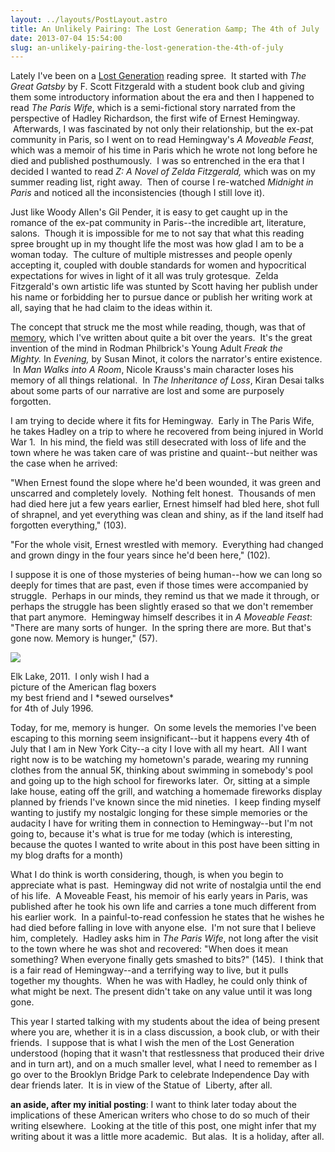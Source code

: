 ```yaml
---
layout: ../layouts/PostLayout.astro
title: An Unlikely Pairing: The Lost Generation &amp; The 4th of July
date: 2013-07-04 15:54:00
slug: an-unlikely-pairing-the-lost-generation-the-4th-of-july
---
```


Lately I've been on a [Lost Generation](http://en.wikipedia.org/wiki/Lost_Generation) reading spree.  It started with _The Great Gatsby_ by F. Scott Fitzgerald with a student book club and giving them some introductory information about the era and then I happened to read _The Paris Wife_, which is a semi-fictional story narrated from the perspective of Hadley Richardson, the first wife of Ernest Hemingway.  Afterwards, I was fascinated by not only their relationship, but the ex-pat community in Paris, so I went on to read Hemingway's _A Moveable Feast_, which was a memoir of his time in Paris which he wrote not long before he died and published posthumously.  I was so entrenched in the era that I decided I wanted to read _Z: A Novel of Zelda Fitzgerald,_ which was on my summer reading list, right away.  Then of course I re-watched _Midnight in Paris_ and noticed all the inconsistencies (though I still love it).  
  
Just like Woody Allen's Gil Pender, it is easy to get caught up in the romance of the ex-pat community in Paris--the incredible art, literature, salons.  Though it is impossible for me to not say that what this reading spree brought up in my thought life the most was how glad I am to be a woman today.  The culture of multiple mistresses and people openly accepting it, coupled with double standards for women and hypocritical expectations for wives in light of it all was truly grotesque.  Zelda Fitzgerald's own artistic life was stunted by Scott having her publish under his name or forbidding her to pursue dance or publish her writing work at all, saying that he had claim to the ideas within it.  
  
The concept that struck me the most while reading, though, was that of [memory](http://akindoflibrary.blogspot.com/search/label/memory), which I've written about quite a bit over the years.  It's the great invention of the mind in Rodman Philbrick's Young Adult _Freak the Mighty._ In _Evening,_ by Susan Minot, it colors the narrator's entire existence.  In _Man Walks into A Room_, Nicole Krauss's main character loses his memory of all things relational.  In _The Inheritance of Loss_, Kiran Desai talks about some parts of our narrative are lost and some are purposely forgotten.  
  
I am trying to decide where it fits for Hemingway.  Early in The Paris Wife, he takes Hadley on a trip to where he recovered from being injured in World War 1.  In his mind, the field was still desecrated with loss of life and the town where he was taken care of was pristine and quaint--but neither was the case when he arrived:  
  
  

"When Ernest found the slope where he'd been wounded, it was green and unscarred and completely lovely.  Nothing felt honest.  Thousands of men had died here jut a few years earlier, Ernest himself had bled here, shot full of shrapnel, and yet everything was clean and shiny, as if the land itself had forgotten everything," (103).

  

"For the whole visit, Ernest wrestled with memory.  Everything had changed and grown dingy in the four years since he'd been here," (102).  

  

I suppose it is one of those mysteries of being human--how we can long so deeply for times that are past, even if those times were accompanied by struggle.  Perhaps in our minds, they remind us that we made it through, or perhaps the struggle has been slightly erased so that we don't remember that part anymore.  Hemingway himself describes it in _A Moveable Feast_: "There are many sorts of hunger.  In the spring there are more. But that's gone now. Memory is hunger," (57).  

  

[![](http://4.bp.blogspot.com/-48eC9sVNjjM/UdWWjkNSI7I/AAAAAAAAAys/fa0g7xSNRAU/s200/270231_10150229833985981_6748890_n.jpg)](http://4.bp.blogspot.com/-48eC9sVNjjM/UdWWjkNSI7I/AAAAAAAAAys/fa0g7xSNRAU/s720/270231_10150229833985981_6748890_n.jpg)

Elk Lake, 2011.  I only wish I had a  
picture of the American flag boxers  
my best friend and I \*sewed ourselves\*  
for 4th of July 1996. 

Today, for me, memory is hunger.  On some levels the memories I've been escaping to this morning seem insignificant--but it happens every 4th of July that I am in New York City--a city I love with all my heart.  All I want right now is to be watching my hometown's parade, wearing my running clothes from the annual 5K, thinking about swimming in somebody's pool and going up to the high school for fireworks later.  Or, sitting at a simple lake house, eating off the grill, and watching a homemade fireworks display planned by friends I've known since the mid nineties.  I keep finding myself wanting to justify my nostalgic longing for these simple memories or the audacity I have for writing them in connection to Hemingway--but I'm not going to, because it's what is true for me today (which is interesting, because the quotes I wanted to write about in this post have been sitting in my blog drafts for a month)

  

  
What I do think is worth considering, though, is when you begin to appreciate what is past.  Hemingway did not write of nostalgia until the end of his life.  A Moveable Feast, his memoir of his early years in Paris, was published after he took his own life and carries a tone much different from his earlier work.  In a painful-to-read confession he states that he wishes he had died before falling in love with anyone else.  I'm not sure that I believe him, completely.  Hadley asks him in _The Paris Wife_, not long after the visit to the town where he was shot and recovered: "When does it mean something? When everyone finally gets smashed to bits?" (145).  I think that is a fair read of Hemingway--and a terrifying way to live, but it pulls together my thoughts.  When he was with Hadley, he could only think of what might be next. The present didn't take on any value until it was long gone.  
  
This year I started talking with my students about the idea of being present where you are, whether it is in a class discussion, a book club, or with their friends.  I suppose that is what I wish the men of the Lost Generation understood (hoping that it wasn't that restlessness that produced their drive and in turn art), and on a much smaller level, what I need to remember as I go over to the Brooklyn Bridge Park to celebrate Independence Day with dear friends later.  It is in view of the Statue of  Liberty, after all.  
  
**an aside, after my initial posting**: I want to think later today about the implications of these American writers who chose to do so much of their writing elsewhere.  Looking at the title of this post, one might infer that my writing about it was a little more academic.  But alas.  It is a holiday, after all.